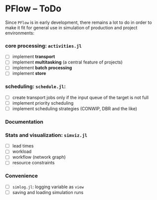 # PFlow – ToDo

Since `PFlow` is in early development, there remains a lot to do in order to make
it fit for general use in simulation of production and project environments:

### core processing: `activities.jl`

- [ ] implement **transport**
- [ ] implement **multitasking** (a central feature of projects)
- [ ] implement **batch processing**
- [ ] implement **store**

### scheduling: `schedule.jl`:

- [ ] create transport jobs only if the input queue of the target is not full
- [ ] implement priority scheduling
- [ ] implement scheduling strategies (CONWIP, DBR and the like)

### Documentation

### Stats and visualization: `simviz.jl`

- [ ] lead times
- [ ] workload
- [ ] workflow (network graph)
- [ ] resource constraints

### Convenience

- [ ] `simlog.jl`: logging variable as `view`
- [ ] saving and loading simulation runs
